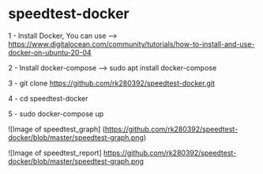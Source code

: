 # speedtest-docker
1 - Install Docker, You can use --> https://www.digitalocean.com/community/tutorials/how-to-install-and-use-docker-on-ubuntu-20-04 

2 - Install docker-compose --> sudo apt install docker-compose

3 - git clone https://github.com/rk280392/speedtest-docker.git

4 - cd speedtest-docker

5 - sudo docker-compose up

![Image of speedtest_graph]
(https://github.com/rk280392/speedtest-docker/blob/master/speedtest-graph.png)

![Image of speedtest_report]
https://github.com/rk280392/speedtest-docker/blob/master/speedtest-graph.png

